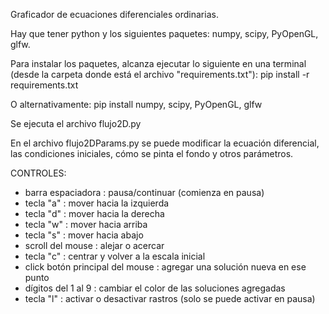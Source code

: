 Graficador de ecuaciones diferenciales ordinarias.

Hay que tener python y los siguientes paquetes:
numpy, scipy, PyOpenGL, glfw.

Para instalar los paquetes, alcanza ejecutar lo siguiente en una terminal (desde la carpeta donde está el archivo "requirements.txt"):
pip install -r requirements.txt

O alternativamente:
pip install numpy, scipy, PyOpenGL, glfw




Se ejecuta el archivo flujo2D.py

En el archivo flujo2DParams.py se puede modificar la ecuación diferencial, las condiciones iniciales, cómo se pinta el fondo y otros parámetros.

CONTROLES:

- barra espaciadora : pausa/continuar (comienza en pausa)
- tecla "a" : mover hacia la izquierda
- tecla "d" : mover hacia la derecha
- tecla "w" : mover hacia arriba
- tecla "s" : mover hacia abajo
- scroll del mouse : alejar o acercar
- tecla "c" : centrar y volver a la escala inicial
- click botón principal del mouse : agregar una solución nueva en ese punto
- dígitos del 1 al 9 : cambiar el color de las soluciones agregadas
- tecla "l" : activar o desactivar rastros (solo se puede activar en pausa)
